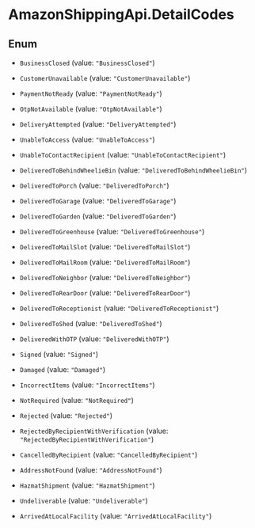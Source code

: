 # AmazonShippingApi.DetailCodes

## Enum


* `BusinessClosed` (value: `"BusinessClosed"`)

* `CustomerUnavailable` (value: `"CustomerUnavailable"`)

* `PaymentNotReady` (value: `"PaymentNotReady"`)

* `OtpNotAvailable` (value: `"OtpNotAvailable"`)

* `DeliveryAttempted` (value: `"DeliveryAttempted"`)

* `UnableToAccess` (value: `"UnableToAccess"`)

* `UnableToContactRecipient` (value: `"UnableToContactRecipient"`)

* `DeliveredToBehindWheelieBin` (value: `"DeliveredToBehindWheelieBin"`)

* `DeliveredToPorch` (value: `"DeliveredToPorch"`)

* `DeliveredToGarage` (value: `"DeliveredToGarage"`)

* `DeliveredToGarden` (value: `"DeliveredToGarden"`)

* `DeliveredToGreenhouse` (value: `"DeliveredToGreenhouse"`)

* `DeliveredToMailSlot` (value: `"DeliveredToMailSlot"`)

* `DeliveredToMailRoom` (value: `"DeliveredToMailRoom"`)

* `DeliveredToNeighbor` (value: `"DeliveredToNeighbor"`)

* `DeliveredToRearDoor` (value: `"DeliveredToRearDoor"`)

* `DeliveredToReceptionist` (value: `"DeliveredToReceptionist"`)

* `DeliveredToShed` (value: `"DeliveredToShed"`)

* `DeliveredWithOTP` (value: `"DeliveredWithOTP"`)

* `Signed` (value: `"Signed"`)

* `Damaged` (value: `"Damaged"`)

* `IncorrectItems` (value: `"IncorrectItems"`)

* `NotRequired` (value: `"NotRequired"`)

* `Rejected` (value: `"Rejected"`)

* `RejectedByRecipientWithVerification` (value: `"RejectedByRecipientWithVerification"`)

* `CancelledByRecipient` (value: `"CancelledByRecipient"`)

* `AddressNotFound` (value: `"AddressNotFound"`)

* `HazmatShipment` (value: `"HazmatShipment"`)

* `Undeliverable` (value: `"Undeliverable"`)

* `ArrivedAtLocalFacility` (value: `"ArrivedAtLocalFacility"`)


